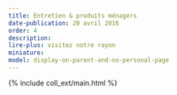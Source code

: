 ```yaml
---
title: Entretien & produits ménagers
date-publication: 20 avril 2016
order: 4
description: 
lire-plus: visitez notre rayon
miniature:
model: display-on-parent-and-no-personal-page
---
```


{% include coll_ext/main.html %}

